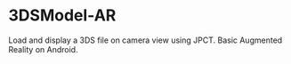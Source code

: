 3DSModel-AR
===========

Load and display a 3DS file on camera view using JPCT. Basic Augmented Reality on Android.
